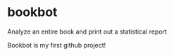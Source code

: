 # bookbot
Analyze an entire book and print out a statistical report



Bookbot is my first github project!
